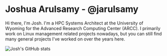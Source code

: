# Joshua Arulsamy - @jarulsamy

Hi there, I'm Josh. I'm a HPC Systems Architect at the University of Wyoming for
the Advanced Research Computing Center (ARCC). I primarily work on Linux
management related projects nowadays, but you can still find many general
projects I've worked on over the years here.

![Josh's GitHub stats](https://github-readme-stats.vercel.app/api?username=jarulsamy&show_icons=true&theme=radical&include_all_commits=true&count_private=true&hide_title=true&hide=star,contribs)
